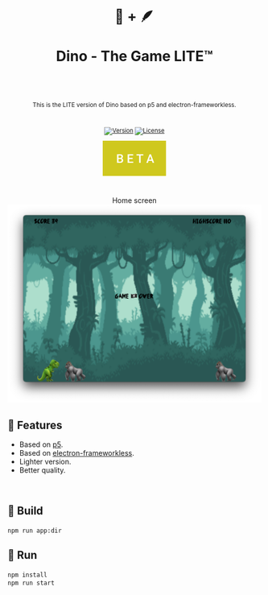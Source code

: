 <div align="center">
  <h1>
    <br/>
    🦖 + 🪶
    <br />
    <br />
    Dino - The Game LITE™ 
    <br />
    <br />
  </h1>
  <sup>
    <br />
   This is the LITE version of Dino based on p5 and electron-frameworkless.</em>
    <br />
    <br />

[![Version](https://img.shields.io/github/v/tag/morellexf26/dino-the-game-lite?label=%20&style=for-the-badge)](https://github.com/morellexf26/dino-the-game-lite/releases)
[![License](https://img.shields.io/badge/-MIT-f56565.svg?longCache=true&style=for-the-badge)](https://github.com/morellexf26/dino-the-game-lite/blob/main/LICENSE)

<img src=".github/images/beta.svg">
 </sup>
 
<br>
<br>

Home screen
<img alt='Gameplay' src="./assets/screenshots/gameplay.png" />
</div>

## 🦣 Features

- Based on [p5](https://p5js.org).
- Based on [electron-frameworkless](https://github.com/morellexf26/electron-frameworkless).
- Lighter version.
- Better quality.

<br>

## 🦧 Build

```
npm run app:dir
```

## 🦘 Run

```
npm install
npm run start
```
